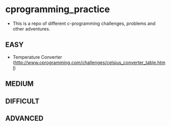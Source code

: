 # cprogramming_practice
- This is a repo of different c-programming challenges, problems and other adventures.

## EASY
- Temperature Converter (http://www.cprogramming.com/challenges/celsius_converter_table.html)


## MEDIUM


## DIFFICULT


## ADVANCED


